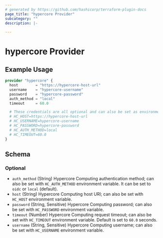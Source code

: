 ```yaml
---
# generated by https://github.com/hashicorp/terraform-plugin-docs
page_title: "hypercore Provider"
subcategory: ""
description: |-
  
---
```


# hypercore Provider



## Example Usage

```terraform
provider "hypercore" {
  host        = "https://hypercore-host-url"
  username    = "hypercore-username"
  password    = "hypercore-password"
  auth_method = "local"
  timeout     = 60.0

  # These credentials are all optional and can also be set as environment variables
  # HC_HOST=https://hypercore-host-url
  # HC_USERNAME=hypercore-username
  # HC_PASSWORD=hypercore-password
  # HC_AUTH_METHOD=local
  # HC_TIMEOUT=60.0
}
```

<!-- schema generated by tfplugindocs -->
## Schema

### Optional

- `auth_method` (String) Hypercore Computing authentication method; can also be set with `HC_AUTH_METHOD` environment variable. It can be set to `oidc` or `local` (default).
- `host` (String) Hypercore Computing host URI; can also be set with `HC_HOST` environment variable.
- `password` (String, Sensitive) Hypercore Computing password; can also be set with `HC_PASSWORD` environment variable.
- `timeout` (Number) Hypercore Computing request timeout; can also be set with `HC_TIMEOUT` environment variable. Default is set to `60.0` seconds.
- `username` (String, Sensitive) Hypercore Computing username; can also be set with `HC_USERNAME` environment variable.
